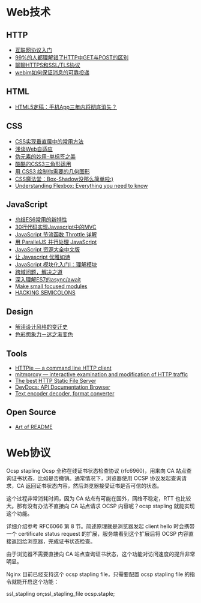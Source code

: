 # Web技术

## HTTP
- [互联网协议入门](http://www.ruanyifeng.com/blog/2012/05/internet_protocol_suite_part_i.html)
- [99%的人都理解错了HTTP中GET与POST的区别](https://zhuanlan.zhihu.com/p/22536382)
- [聊聊HTTPS和SSL/TLS协议](http://mp.weixin.qq.com/s?__biz=MjM5ODE0MTM1MA==&mid=204884896&idx=1&sn=039ecac06ffc7e57e3d38f6d54480492#rd)
- [webim如何保证消息的可靠投递](http://www.habadog.com/2015/04/29/webim-msg-send-ack/)

## HTML
- [HTML5定稿：手机App三年内将彻底消失？](http://mp.weixin.qq.com/s?__biz=MzAxODIwNzc4NQ==&mid=204304446&idx=1&sn=aec247fc38409da7b2c5cea0ace35f6d)

## CSS
- [CSS实现垂直居中的常用方法](http://www.cnblogs.com/yugege/p/5246652.html)
- [浅谈Web自适应](http://www.cnblogs.com/constantince/p/5708930.html)
- [伪元素的妙用–单标签之美](http://web.jobbole.com/86261/)
- [酷酷的CSS3三角形运用](http://www.cnblogs.com/keepfool/p/5616326.html)
- [用 CSS3 绘制你需要的几何图形](http://www.cnblogs.com/wdlhao/p/5751211.html)
- [CSS魔法堂：Box-Shadow没那么简单啦:)](http://web.jobbole.com/86168/)
- [Understanding Flexbox: Everything you need to know](https://medium.freecodecamp.org/understanding-flexbox-everything-you-need-to-know-b4013d4dc9af)

## JavaScript
- [总结ES6常用的新特性](http://luckykun.com/work/2016-05-10/es6-feature.html)
- [30行代码实现Javascript中的MVC](http://www.cnblogs.com/front-end-ralph/p/5190442.html)
- [JavaScript 节流函数 Throttle 详解](https://keelii.github.io/2016/06/11/javascript-throttle/)
- [用 ParallelJS 并行处理 JavaScript](http://web.jobbole.com/86557/)
- [JavaScript 资源大全中文版](https://github.com/jobbole/awesome-javascript-cn)
- [让 Javascript 优雅如诗](http://www.ycwalker.com/2016/09/19/elegant-javascript/)
- [JavaScript 模块化入门Ⅰ：理解模块](https://zhuanlan.zhihu.com/p/22890374)
- [跨域问题，解决之道](http://blog.720ui.com/2016/web_cross_domain/)
- [深入理解ES7的async/await](http://coolcao.com/2016/12/12/deeper-understanding-of-async-await/)
- [Make small focused modules](https://github.com/sindresorhus/ama/issues/10#issuecomment-117766328)
- [HACKING SEMICOLONS](https://slides.com/evanyou/semicolons)

## Design
- [解读设计风格的变迁史](http://www.jianshu.com/p/3bb4f671094f)
- [色彩想象力－迷之渐变色](https://blog.maxleap.cn/archives/1201)

## Tools
- [HTTPie — a command line HTTP client](https://httpie.org/)
- [mitmproxy — interactive examination and modification of HTTP traffic](https://mitmproxy.org/)
- [The best HTTP Static File Server](https://github.com/codeskyblue/gohttpserver)
- [DevDocs: API Documentation Browser](http://devdocs.io/)
- [Text encoder decoder, format converter](https://toolkit.site/)

## Open Source
- [Art of README](https://github.com/noffle/art-of-readme/blob/master/README-zh.md)

# Web协议

Ocsp stapling
Ocsp 全称在线证书状态检查协议 (rfc6960)，用来向 CA 站点查询证书状态，比如是否撤销。通常情况下，浏览器使用 OCSP 协议发起查询请求，CA 返回证书状态内容，然后浏览器接受证书是否可信的状态。

这个过程非常消耗时间，因为 CA 站点有可能在国外，网络不稳定，RTT 也比较大。那有没有办法不直接向 CA 站点请求 OCSP 内容呢？ocsp stapling 就能实现这个功能。

详细介绍参考 RFC6066 第 8 节。简述原理就是浏览器发起 client hello 时会携带一个 certificate status request 的扩展，服务端看到这个扩展后将 OCSP 内容直接返回给浏览器，完成证书状态检查。

由于浏览器不需要直接向 CA 站点查询证书状态，这个功能对访问速度的提升非常明显。

Nginx 目前已经支持这个 ocsp stapling file，只需要配置 ocsp stapling file 的指令就能开启这个功能：

ssl_stapling on;ssl_stapling_file ocsp.staple;
